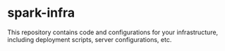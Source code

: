 # spark-infra
This repository contains code and configurations for your infrastructure, including deployment scripts, server configurations, etc.
